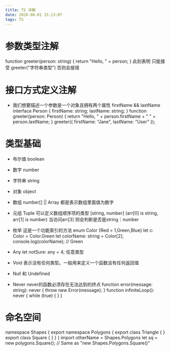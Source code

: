 ```yaml
---
title: TS 详解
date: 2020-08-01 15:13:07
tags: TS
---
```


# 参数类型注解 
function greeter(person: string) {
  return "Hello, " + person;
}
此刻表明 只能接受 greeter("字符串类型") 否则会报错

# 接口方式定义注解
* 我们想要描述一个参数是一个对象且拥有两个属性 firstName && lastName
interface Person {
  firstName: string;
  lastName: string; 
}
function greeter(person: Person) {
    return "Hello, " + person.firstName + " " + person.lastName;
}
greeter({ firstName: "Jane", lastName: "User" });

# 类型基础
* 布尔值 boolean 
* 数字 number
* 字符串 string
* 对象 object
* 数组 number[] || Array<number>  都是表示数组里面值为数字
* 元组 Tuple 可以定义数组顺序项的类型 [string, number] 
(arr[0] is string, arr[1] is number) 当访问arr[3] 则会判断是否是string｜number

* 枚举 这是一个功能索引的方法
enum Color {Red = 1,Green,Blue}
let c: Color = Color.Green
let colorName: string = Color[2];
console.log(colorName); // Green

* Any let notSure: any = 4; 任意类型
* Void 表示没有任何类型。一般用来定义一个函数没有任何返回值
* Null 和 Undefined
* Never never的函数必须存在无法达到的终点
function error(message: string): never {
    throw new Error(message);
}
function infiniteLoop(): never {
    while (true) {
    }
}

# 命名空间
namespace Shapes {
  export namespace Polygons {
        export class Triangle { }
        export class Square { }
  }
}
import otherName =  Shapes.Polygons
let sq = new polygons.Square(); // Same as "new Shapes.Polygons.Square()"

